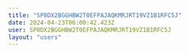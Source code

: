 ```yaml
---
title: "SP0DX2BGGHBW2T0EFPAJAQKMRJRT19VZ1B1RFC5J"
date: 2024-04-23T06:00:42.423Z
user: SP0DX2BGGHBW2T0EFPAJAQKMRJRT19VZ1B1RFC5J
layout: "users"
---
```

    